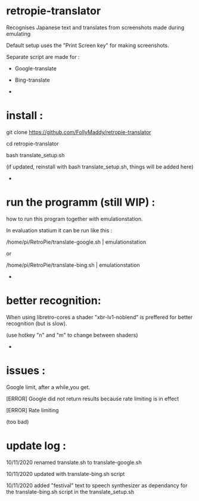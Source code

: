 # retropie-translator

Recognises Japanese text and translates from screenshots made during emulating

Default setup uses the "Print Screen key" for making screenshots.

Separate script are made for :

* Google-translate

* Bing-translate


-

# install :

git clone https://github.com/FollyMaddy/retropie-translator

cd retropie-translator

bash translate_setup.sh

(if updated, reinstall with bash translate_setup.sh, things will be added here)

-

# run the programm (still WIP) :

how to run this program together with emulationstation.

In evaluation statium it can be run like this :

/home/pi/RetroPie/translate-google.sh | emulationstation

or

/home/pi/RetroPie/translate-bing.sh | emulationstation


-

# better recognition:

When using libretro-cores a shader "xbr-lv1-noblend" is preffered for better recognition (but is slow).

(use hotkey "n" and "m" to change between shaders)


-

# issues :

Google limit, after a while,you get.

[ERROR] Google did not return results because rate limiting is in effect

[ERROR] Rate limiting

(too bad)


# update log :

10/11/2020 renamed translate.sh to translate-google.sh

10/11/2020 updated with translate-bing.sh script 

10/11/2020 added "festival" text to speech synthesizer as dependancy for the translate-bing.sh script in the translate_setup.sh



